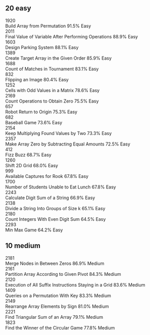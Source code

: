 ## 20 easy
1920	  
Build Array from Permutation	91.5%	Easy	 
2011	 
Final Value of Variable After Performing Operations	88.9%	Easy	      
1603	          
Design Parking System	88.1%	Easy	            
1389	         
Create Target Array in the Given Order	85.9%	Easy	           
1688	              
Count of Matches in Tournament	83.1%	Easy	                                
832	             
Flipping an Image	80.4%	Easy	          
1252	                
Cells with Odd Values in a Matrix	78.6%	Easy         	
2169	               
Count Operations to Obtain Zero	75.5%	Easy	            
657	         
Robot Return to Origin	75.3%	Easy	                   
682	               
Baseball Game	73.6%	Easy              
2154	               
Keep Multiplying Found Values by Two	73.3%	Easy	               
2357	             
Make Array Zero by Subtracting Equal Amounts	72.5%	Easy	           
412	            
Fizz Buzz	68.7%	Easy	          
1260	          
Shift 2D Grid	68.0%	Easy	                   
999	          
Available Captures for Rook	67.8%	Easy	          
1700	           
Number of Students Unable to Eat Lunch	67.8%	Easy	           
2243	         
Calculate Digit Sum of a String	66.9%	Easy	           
2138	            
Divide a String Into Groups of Size k	65.1%	Easy	         
2180	                     
Count Integers With Even Digit Sum	64.5%	Easy            	
2293	           
Min Max Game	64.2%	Easy        

## 10 medium
2181	    
Merge Nodes in Between Zeros	86.9%	Medium	         
2161	          
Partition Array According to Given Pivot	84.3%	Medium	            
2120	               
Execution of All Suffix Instructions Staying in a Grid	83.6%	Medium	           
1409	            
Queries on a Permutation With Key	83.3%	Medium	          
2149	                   
Rearrange Array Elements by Sign	81.0%	Medium	            
2221	               
Find Triangular Sum of an Array	79.1%	Medium	       
1823	      
Find the Winner of the Circular Game	77.8%	Medium         
